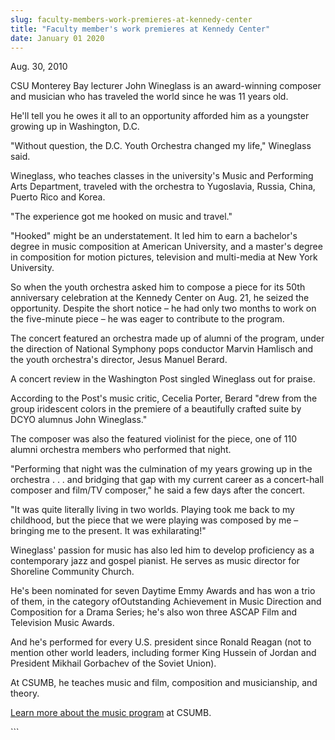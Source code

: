 ```yaml
---
slug: faculty-members-work-premieres-at-kennedy-center
title: "Faculty member's work premieres at Kennedy Center"
date: January 01 2020
---
```


 
<p>Aug. 30, 2010</p>
<p>
  CSU Monterey Bay lecturer John Wineglass is an award&#45;winning composer and
  musician who has traveled the world since he was 11 years old.
</p>
<p>
  He'll tell you he owes it all to an opportunity afforded him as a youngster
  growing up in Washington, D.C.
</p>
<p>
  "Without question, the D.C. Youth Orchestra changed my life," Wineglass said.
</p>
<p>
  Wineglass, who teaches classes in the university's Music and Performing Arts
  Department, traveled with the orchestra to Yugoslavia, Russia, China, Puerto
  Rico and Korea.
</p>
<p>"The experience got me hooked on music and travel."</p>
<p>
  "Hooked" might be an understatement. It led him to earn a bachelor's degree in
  music composition at American University, and a master's degree in composition
  for motion pictures, television and multi&#45;media at New York University.
</p>
<p>
  So when the youth orchestra asked him to compose a piece for its 50th
  anniversary celebration at the Kennedy Center on Aug. 21, he seized the
  opportunity. Despite the short notice – he had only two months to work on the
  five&#45;minute piece – he was eager to contribute to the program.
</p>
<p>
  The concert featured an orchestra made up of alumni of the program, under the
  direction of National Symphony pops conductor Marvin Hamlisch and the youth
  orchestra's director, Jesus Manuel Berard.
</p>
<p>A concert review in the Washington Post singled Wineglass out for praise.</p>
<p>
  According to the Post's music critic, Cecelia Porter, Berard "drew from the
  group iridescent colors in the premiere of a beautifully crafted suite by DCYO
  alumnus John Wineglass."
</p>
<p>
  The composer was also the featured violinist for the piece, one of 110 alumni
  orchestra members who performed that night.
</p>
<p>
  "Performing that night was the culmination of my years growing up in the
  orchestra . . . and bridging that gap with my current career as a
  concert&#45;hall composer and film/TV composer," he said a few days after the
  concert.
</p>
<p>
  "It was quite literally living in two worlds. Playing took me back to my
  childhood, but the piece that we were playing was composed by me – bringing me
  to the present. It was exhilarating!"
</p>
<p>
  Wineglass' passion for music has also led him to develop proficiency as a
  contemporary jazz and gospel pianist. He serves as music director for
  Shoreline Community Church.
</p>
<p>
  He's been nominated for seven Daytime Emmy Awards and has won a trio of them,
  in the category ofOutstanding Achievement in Music Direction and Composition
  for a Drama Series; he's also won three ASCAP Film and Television Music
  Awards.
</p>
<p>
  And he's performed for every U.S. president since Ronald Reagan &#40;not to
  mention other world leaders, including former King Hussein of Jordan and
  President Mikhail Gorbachev of the Soviet Union&#41;.
</p>
<p>
  At CSUMB, he teaches music and film, composition and musicianship, and theory.
</p>
<p>
  <a href="https://music.csumb.edu/site/x5130.xml"
    >Learn more about the music program</a
  >
  at CSUMB.
</p>
```
